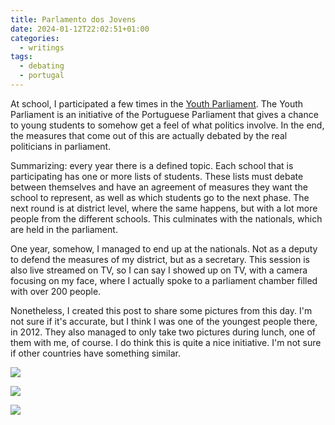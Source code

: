 ```yaml
---
title: Parlamento dos Jovens
date: 2024-01-12T22:02:51+01:00
categories:
  - writings
tags:
  - debating
  - portugal
---
```


At school, I participated a few times in the [Youth Parliament](https://jovens.parlamento.pt/). The Youth Parliament is an initiative of the Portuguese Parliament that gives a chance to young students to somehow get a feel of what politics involve. In the end, the measures that come out of this are actually debated by the real politicians in parliament.

<!--more-->

Summarizing: every year there is a defined topic. Each school that is participating has one or more lists of students. These lists must debate between themselves and have an agreement of measures they want the school to represent, as well as which students go to the next phase. The next round is at district level, where the same happens, but with a lot more people from the different schools. This culminates with the nationals, which are held in the parliament.

One year, somehow, I managed to end up at the nationals. Not as a deputy to defend the measures of my district, but as a secretary. This session is also live streamed on TV, so I can say I showed up on TV, with a camera focusing on my face, where I actually spoke to a parliament chamber filled with over 200 people.

Nonetheless, I created this post to share some pictures from this day. I'm not sure if it's accurate, but I think I was one of the youngest people there, in 2012. They also managed to only take two pictures during lunch, one of them with me, of course. I do think this is quite a nice initiative. I'm not sure if other countries have something similar.

<div class="fg">

![](cdn:/2012-05-parlamento-jovens-comer)

![](cdn:/2012-05-parlamento-jovens-falar)

</div>

![](cdn:/2012-05-parlamento-jovens-grupo)
